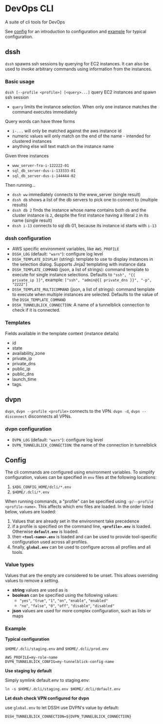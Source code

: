 # DevOps CLI

A suite of cli tools for DevOps

See [config](#Config) for an introduction to configuration and [example](#Example) for typical configuration.

## dssh

`dssh` spawns ssh sessions by querying for EC2 instances. It can also be used to invoke arbitrary commands using
information from the instances.

### Basic usage

`dssh [--profile <profile>] [<query>...]` query EC2 instances and spawn ssh session

- `query` limits the instance selection. When only one instance matches the command executes immediately

Query words can have three forms

* `i-...` will only be matched against the aws instance id
* numeric values will only match on the end of the name - intended for clustered instances
* anything else will text match on the instance name

Given three instances

* `www_server-fra-i-122222-01`
* `sql_db_server-dus-i-133333-01`
* `sql_db_server-dus-i-144444-02`

Then running...

* `dssh ww` immediately connects to the www_server (single result)
* `dssh db` shows a list of the db servers to pick one to connect to (multiple results)
* `dssh db 2` finds the instance whose name contains both `db` and the cluster instance is `2`, despite the first
  instance having a literal `2` in its name (single result)
* `dssh i-13` connects to sql db 01, because its instance id starts with `i-13`

### dssh configuration

- AWS specific environment variables, like `AWS_PROFILE`
- `DSSH_LOG` (default: `"warn"`): configure log level
- `DSSH_TEMPLATE_DISPLAY` (string): template to use to display instances in the selection dialog. Supports Jinja2
  templating with instance data
- `DSSH_TEMPLATE_COMMAND` (json, a list of strings): command template to execute for single instance selections.
  Defaults to `"ssh", "{{ private_ip }}"`, example: `["ssh", "admin@{{ private_dns }}", "-p", "2222"]`
- `DSSH_TEMPLATE_MULTICOMMAND`  (json, a list of strings): command template to execute when multiple instances are
  selected. Defaults to the value of the `DSSH_TEMPLATE_COMMAND`
- `DSSH_TUNNELBLICK_CONNECTION`: A name of a tunnelblick connection to check if it is connected.

### Templates

Fields available in the template context (instance details)

- id
- state
- availability_zone
- private_ip
- private_dns
- public_ip
- public_dns
- launch_time
- tags.<tag-name>

## dvpn

`dvpn`, `dvpn --profile <profile>` connects to the VPN.
`dvpn -d`, `dvpn --disconnect` disconnects all VPNs.

### dvpn configuration

- `DVPN_LOG` (default: `"warn"`): configure log level
- `DVPN_TUNNELBLICK_CONNECTION`: the name of the connection in tunnelblick

## Config

The cli commands are configured using environment variables. To simplify configuration, values can be specified in `env`
files at the following locations:

1. `$XDG_CONFIG_HOME/dcli/*.env`
2. `$HOME/.dcli/*.env`

When running commands, a "profile" can be specified using `-p/--profile <profile-name>`. This affects which env files
are loaded. In the order listed below, values are loaded:

1. Values that are already set in the environment take precedence
2. if a profile is specified on the command line, **`<profile>.env`** is loaded. Otherwise **`default.env`** is loaded.
3. then **`<tool-name>.env`** is loaded and can be used to provide tool-specific configuration used across all profiles.
4. finally, **`global.env`** can be used to configure across all profiles and all tools.

### Value types

Values that are the empty are considered to be unset. This allows overriding values to remove a setting.

- **string** values are used as is
- **boolean** can be specified using the following values:
    - `"yes"`, `"true"`, `"1"`, `"on"`, `"enable"`, `"enabled"`
    - `"no"`, `"false"`, `"0"`, `"off"`, `"disable"`, `"disabled"`
- **json** values are used for more complex configuration, such as lists or maps

### Example

**Typical configuration**

`$HOME/.dcli/staging.env` and `$HOME/.dcli/prod.env`

```shell
AWS_PROFILE=my-role-name
DVPN_TUNNELBLICK_CONFIG=my-tunnelblick-config-name
```

**Use staging by default**

Simply symlink default.env to staging.env:

```shell
ln -s $HOME/.dcli/staging.env $HOME/.dcli/default.env
```

**Let dssh check VPN configured for dvpn**

use `global.env` to let DSSH use DVPN's value by default:

```shell
DSSH_TUNNELBLICK_CONNECTION=${DVPN_TUNNELBLICK_CONNECTION}
```

